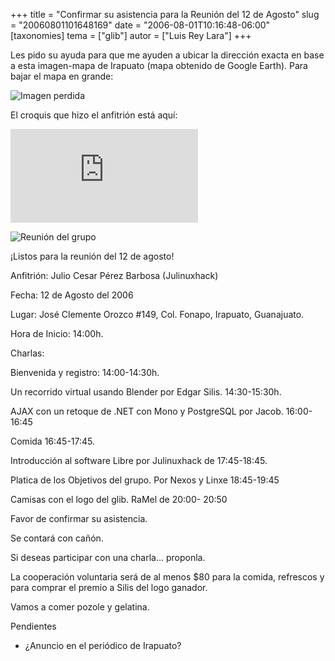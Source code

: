 +++
title = "Confirmar su asistencia para la Reunión del 12 de Agosto"
slug = "20060801101648169"
date = "2006-08-01T10:16:48-06:00"
[taxonomies]
tema = ["glib"]
autor = ["Luis Rey Lara"]
+++

Les pido su ayuda para que me ayuden a ubicar la dirección exacta en base a esta
imagen-mapa de Irapuato (mapa obtenido de Google Earth). Para bajar el mapa en
grande:

![Imagen perdida](http://wiki.glib.org.mx/images/0/0a/Glibagosto2.JPG)

El croquis que hizo el anfitrión está aquí:

![Imagen
perdida](http://wiki.glib.org.mx/index.php?title=Imagen:Crokis.jpg&redirect=no)

![Reunión del grupo](../images/20060801101648169_1_original.JPG)

¡Listos para la reunión del 12 de agosto!

Anfitrión: Julio Cesar Pérez Barbosa (Julinuxhack)

Fecha: 12 de Agosto del 2006

Lugar: José Clemente Orozco #149, Col. Fonapo, Irapuato, Guanajuato.

Hora de Inicio: 14:00h.

Charlas:

Bienvenida y registro: 14:00-14:30h.

Un recorrido virtual usando Blender por Edgar Silis. 14:30-15:30h.

AJAX con un retoque de .NET con Mono y PostgreSQL por Jacob. 16:00-16:45

Comida 16:45-17:45.

Introducción al software Libre por Julinuxhack de 17:45-18:45.

Platica de los Objetivos del grupo. Por Nexos y Linxe 18:45-19:45

Camisas con el logo del glib. RaMel de 20:00- 20:50

<!-- more -->

Favor de confirmar su asistencia.

Se contará con cañón.

Si deseas participar con una charla… proponla.

La cooperación voluntaria será de al menos $80 para la comida, refrescos y para
comprar el premio a Silis del logo ganador.

Vamos a comer pozole y gelatina.

Pendientes

* ¿Anuncio en el periódico de Irapuato?
